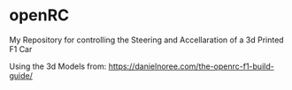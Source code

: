 # openRC
My Repository for controlling the Steering and Accellaration of a 3d Printed F1 Car

Using the 3d Models from:
https://danielnoree.com/the-openrc-f1-build-guide/
